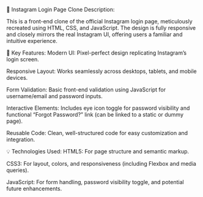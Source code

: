 📱 Instagram Login Page Clone
Description:

This is a front-end clone of the official Instagram login page, meticulously recreated using HTML, CSS, and JavaScript. The design is fully responsive and closely mirrors the real Instagram UI, offering users a familiar and intuitive experience.

🔧 Key Features:
Modern UI: Pixel-perfect design replicating Instagram’s login screen.

Responsive Layout: Works seamlessly across desktops, tablets, and mobile devices.

Form Validation: Basic front-end validation using JavaScript for username/email and password inputs.

Interactive Elements: Includes eye icon toggle for password visibility and functional “Forgot Password?” link (can be linked to a static or dummy page).

Reusable Code: Clean, well-structured code for easy customization and integration.

💡 Technologies Used:
HTML5: For page structure and semantic markup.

CSS3: For layout, colors, and responsiveness (including Flexbox and media queries).

JavaScript: For form handling, password visibility toggle, and potential future enhancements.
 
